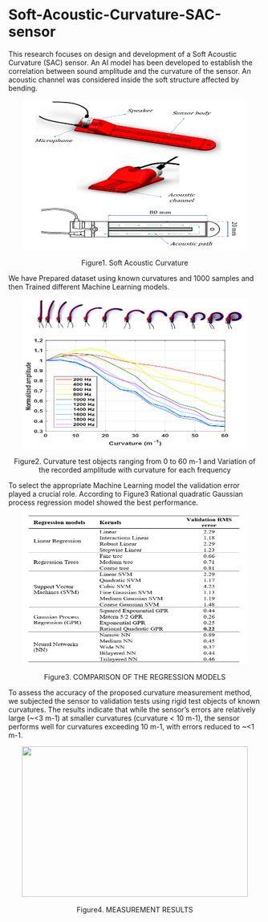 # Soft-Acoustic-Curvature-SAC-sensor
This research focuses on design and development of a Soft Acoustic Curvature (SAC) sensor. An AI model has been developed to establish the correlation between sound amplitude and the curvature of the sensor. An acoustic channel was considered inside the soft structure affected by bending.

<p align="center" >
<img src="https://github.com/hgolshanian/Soft-Acoustic-Curvature-SAC-sensor/blob/main/Photos/Capture6.PNG" width=450 height=300>
<p align="center" >
Figure1. Soft Acoustic Curvature
 
We have Prepared dataset using known curvatures and 1000 samples and then Trained different Machine Learning models. 
<p align="center" >
<img src="https://github.com/hgolshanian/Soft-Acoustic-Curvature-SAC-sensor/blob/main/Photos/Capture5.PNG" width=450 height=300>
<p align="center" >
Figure2. Curvature test objects ranging from 0 to 60 m-1 and Variation of the recorded amplitude with curvature for each frequency
 
To select the appropriate Machine Learning model the validation error played a crucial role. According to Figure3 Rational quadratic Gaussian process regression model showed the best performance. 
<p align="center" >
<img src="https://github.com/hgolshanian/Soft-Acoustic-Curvature-SAC-sensor/blob/main/Photos/Capture4.PNG" width=450 height=300>
<p align="center" >
Figure3. COMPARISON OF THE REGRESSION MODELS

To assess the accuracy of the proposed curvature measurement method, we subjected the sensor to validation tests using rigid test objects of known curvatures. The results indicate that while the sensor’s errors are relatively large (~<3 m-1) at smaller curvatures (curvature < 10 m-1), the sensor performs well for curvatures exceeding 10 m-1, with errors reduced to ~<1 m-1.

<p align="center" >
<img src="" width=450 height=300>
<p align="center" >
Figure4. MEASUREMENT RESULTS

